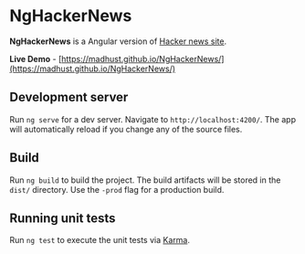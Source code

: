 # NgHackerNews

**NgHackerNews** is a Angular version of [Hacker news site](https://news.ycombinator.com/).

**Live Demo** - [https://madhust.github.io/NgHackerNews/](https://madhust.github.io/NgHackerNews/)

## Development server
Run `ng serve` for a dev server. Navigate to `http://localhost:4200/`. The app will automatically reload if you change any of the source files.

## Build

Run `ng build` to build the project. The build artifacts will be stored in the `dist/` directory. Use the `-prod` flag for a production build.

## Running unit tests

Run `ng test` to execute the unit tests via [Karma](https://karma-runner.github.io).

